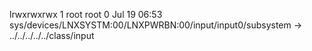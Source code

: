 lrwxrwxrwx 1 root root 0 Jul 19 06:53 sys/devices/LNXSYSTM:00/LNXPWRBN:00/input/input0/subsystem -> ../../../../../class/input
